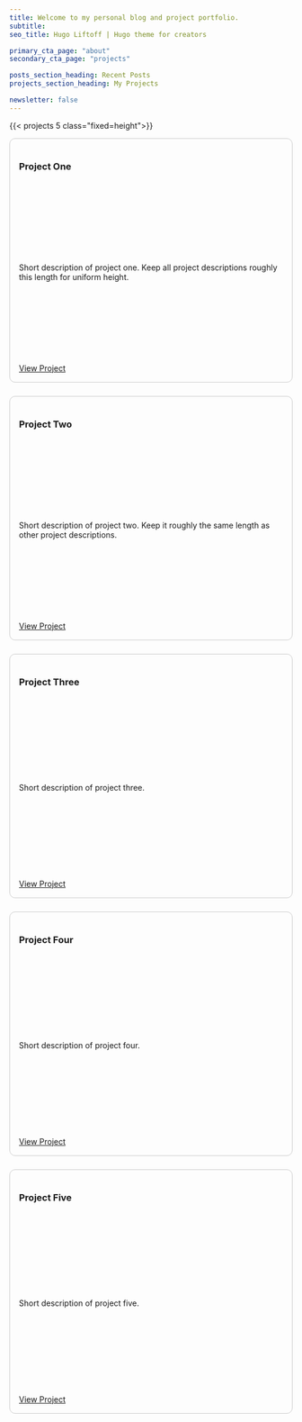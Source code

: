 ```yaml
---
title: Welcome to my personal blog and project portfolio.
subtitle: 
seo_title: Hugo Liftoff | Hugo theme for creators

primary_cta_page: "about"
secondary_cta_page: "projects"

posts_section_heading: Recent Posts
projects_section_heading: My Projects

newsletter: false
---
```


{{< projects 5 class="fixed=height">}}


<!-- Projects Section -->
<div style="display: flex; flex-wrap: wrap; gap: 1.5rem; justify-content: space-between;">

  <!-- Project 1 -->
  <div style="flex: 1 1 300px; height: 400px; border: 1px solid #ccc; border-radius: 10px; padding: 1rem; display: flex; flex-direction: column; justify-content: space-between;">
    <h3>Project One</h3>
    <p style="overflow: hidden; display: -webkit-box; -webkit-line-clamp: 4; -webkit-box-orient: vertical;">
      Short description of project one. Keep all project descriptions roughly this length for uniform height.
    </p>
    <a href="/projects/project-one">View Project</a>
  </div>

  <!-- Project 2 -->
  <div style="flex: 1 1 300px; height: 400px; border: 1px solid #ccc; border-radius: 10px; padding: 1rem; display: flex; flex-direction: column; justify-content: space-between;">
    <h3>Project Two</h3>
    <p style="overflow: hidden; display: -webkit-box; -webkit-line-clamp: 4; -webkit-box-orient: vertical;">
      Short description of project two. Keep it roughly the same length as other project descriptions.
    </p>
    <a href="/projects/project-two">View Project</a>
  </div>

  <!-- Project 3 -->
  <div style="flex: 1 1 300px; height: 400px; border: 1px solid #ccc; border-radius: 10px; padding: 1rem; display: flex; flex-direction: column; justify-content: space-between;">
    <h3>Project Three</h3>
    <p style="overflow: hidden; display: -webkit-box; -webkit-line-clamp: 4; -webkit-box-orient: vertical;">
      Short description of project three.
    </p>
    <a href="/projects/project-three">View Project</a>
  </div>

  <!-- Project 4 -->
  <div style="flex: 1 1 300px; height: 400px; border: 1px solid #ccc; border-radius: 10px; padding: 1rem; display: flex; flex-direction: column; justify-content: space-between;">
    <h3>Project Four</h3>
    <p style="overflow: hidden; display: -webkit-box; -webkit-line-clamp: 4; -webkit-box-orient: vertical;">
      Short description of project four.
    </p>
    <a href="/projects/project-four">View Project</a>
  </div>

  <!-- Project 5 -->
  <div style="flex: 1 1 300px; height: 400px; border: 1px solid #ccc; border-radius: 10px; padding: 1rem; display: flex; flex-direction: column; justify-content: space-between;">
    <h3>Project Five</h3>
    <p style="overflow: hidden; display: -webkit-box; -webkit-line-clamp: 4; -webkit-box-orient: vertical;">
      Short description of project five.
    </p>
    <a href="/projects/project-five">View Project</a>
  </div>

</div>
